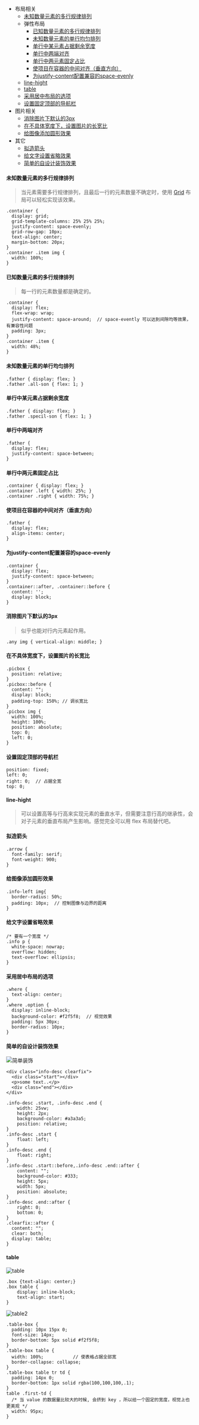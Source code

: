 - 布局相关  
  + [未知数量元素的多行规律排列](#未知数量元素的多行规律排列)   
  + 弹性布局  
    - [已知数量元素的多行规律排列](#已知数量元素的多行规律排列)  
    - [未知数量元素的单行均匀排列](#未知数量元素的单行均匀排列)  
    - [单行中某元素占据剩余宽度](#单行中某元素占据剩余宽度)  
    - [单行中两端对齐](#单行中两端对齐)  
    - [单行中两元素固定占比](#单行中两元素固定占比)  
    - [使项目在容器的中间对齐（垂直方向）](#使项目在容器的中间对齐（垂直方向）)  
    - [为justify-content配置兼容的space-evenly](#为justify-content配置兼容的space-evenly)   
  + [line-hight](#line-hight)  
  + [table](#table)  
  + [采用居中布局的选项](#采用居中布局的选项)  
  + [设置固定顶部的导航栏](#设置固定顶部的导航栏)   
- 图片相关    
  + [消除图片下默认的3px](#消除图片下默认的3px)  
  + [在不具体宽度下，设置图片的长宽比](#在不具体宽度下，设置图片的长宽比)  
  + [给图像添加圆形效果](#给图像添加圆形效果)  
- 其它  
  + [拟造箭头](#拟造箭头)  
  + [给文字设置省略效果](#给文字设置省略效果)  
  + [简单的自设计装饰效果](#简单的自设计装饰效果)  



#### 未知数量元素的多行规律排列    
> 当元素需要多行规律排列，且最后一行的元素数量不确定时，使用 [Grid](https://github.com/SpringLoach/origin-2021/blob/happy-day/css/样式速查表.md#网格属性) 布局可以轻松实现该效果。  

```
.container {
  display: grid;
  grid-template-columns: 25% 25% 25%;
  justify-content: space-evenly;
  grid-row-gap: 10px;
  text-align: center;
  margin-bottom: 20px;
}
.container .item img {
  width: 100%; 
}
```

#### 已知数量元素的多行规律排列  
> 每一行的元素数量都是确定的。  

```
.container {
  display: flex;
  flex-wrap: wrap;
  justify-content: space-around;  // space-evently 可以达到间隙均等效果，有兼容性问题
  padding: 3px;
}
.container .item {
  width: 48%;
}
```

#### 未知数量元素的单行均匀排列  

```
.father { display: flex; }
.father .all-son { flex: 1; }
```

#### 单行中某元素占据剩余宽度    

```
.father { display: flex; }
.father .specil-son { flex: 1; }
```

#### 单行中两端对齐   

```
.father {
  display: flex;
  justify-content: space-between;
}
```

#### 单行中两元素固定占比  
```
.container { display: flex; }
.container .left { width: 25%; }
.container .right { width: 75%; }
```


#### 使项目在容器的中间对齐（垂直方向）   

```
.father { 
  display: flex; 
  align-items: center;
}
```

#### 为justify-content配置兼容的space-evenly

```
.container {
  display: flex;
  justify-content: space-between;
}
.container::after, .container::before {
  content: '';
  display: block;
}
```

#### 消除图片下默认的3px  
> 似乎也能对行内元素起作用。  

```
.any img { vertical-align: middle; }
```  

#### 在不具体宽度下，设置图片的长宽比  

```
.picbox {
  position: relative;
}
.picbox::before {
  content: "";
  display: block;
  padding-top: 150%; // 调长宽比
}
.picbox img {
  width: 100%;
  height: 100%;
  position: absolute;
  top: 0;
  left: 0;
}
```

#### 设置固定顶部的导航栏  

```
position: fixed;
left: 0;  
right: 0;  // 占据全宽
top: 0;
```

#### line-hight  
> 可以设置高等与行高来实现元素的垂直水平，但需要注意行高的继承性，会对子元素的垂直布局产生影响。感觉完全可以用 flex 布局替代吧。    

#### 拟造箭头  

```
.arrow {
  font-family: serif;
  font-weight: 900;
}
```

#### 给图像添加圆形效果

```
.info-left img{
  border-radius: 50%;
  padding: 10px;  // 控制图像与边界的距离  
}
```

#### 给文字设置省略效果  

```
/* 要有一个宽度 */
.info p {
  white-space: nowrap; 
  overflow: hidden;
  text-overflow: ellipsis;
}
```

#### 采用居中布局的选项

```
.where {
  text-align: center;
}
.where .option {
  display: inline-block;
  background-color: #f2f5f8;  // 视觉效果
  padding: 5px 30px;
  border-radius: 10px;
}
```

#### 简单的自设计装饰效果  

![简单装饰](./img/简单装饰.jpg)

```
<div class="info-desc clearfix">
  <div class="start"></div>
  <p>some text..</p>
  <div class="end"></div>
</div>

.info-desc .start, .info-desc .end {
    width: 25vw;
    height: 2px;
    background-color: #a3a3a5;
    position: relative;
}
.info-desc .start {
    float: left;
}
.info-desc .end {
    float: right;
}
.info-desc .start::before,.info-desc .end::after {
    content: "";
    background-color: #333;
    height: 5px;
    width: 5px;
    position: absolute;
}
.info-desc .end::after {
    right: 0;
    bottom: 0;
}
.clearfix::after {
  content: "";
  clear: both;
  display: table;
}
```

#### table  

![table](./img/table.jpg)

```
.box {text-align: center;}
.box table {
    display: inline-block;
    text-align: start;
}
```

![table2](./img/table2.jpg)

```
.table-box {
  padding: 10px 15px 0;
  font-size: 14px;
  border-bottom: 5px solid #f2f5f8;
}
.table-box table {
  width: 100%;           // 使表格占据全部宽   
  border-collapse: collapse;
}
.table-box table tr td {
  padding: 14px 0;
  border-bottom: 1px solid rgba(100,100,100,.1);
}
table .first-td {
  /* 当 value 的数据量比较大的时候, 会挤到 key ，所以给一个固定的宽度，视觉上也更美观 */
  width: 95px;
}
```



